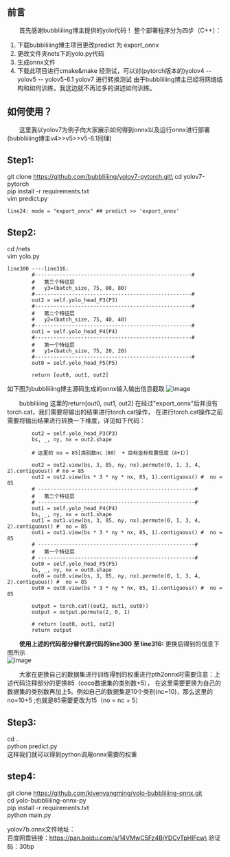 ## 前言
&emsp;&emsp;首先感谢bubbliiiing博主提供的yolo代码！
整个部署程序分为四步（C++）：
1. 下载bubbliiiing博主项目更改predict 为 export_onnx
2. 更改文件夹nets下的yolo.py代码
3. 生成onnx文件
4. 下载此项目进行cmake&make
经测试，可以对(pytorch版本的)yolov4 -- yolov5 -- yolov5-6.1 yolov7 进行转换测试
由于bubbliiiing博主已经将网络结构和如何训练，我这边就不再过多的讲述如何训练。

## 如何使用？
&emsp;&emsp;这里我以yolov7为例子向大家展示如何得到onnx以及运行onnx进行部署(bubbliiiing博主v4>>v5>>v5-6.1同理)

## Step1:
git clone https://github.com/bubbliiiing/yolov7-pytorch.git\
cd yolov7-pytorch\
pip install -r requirements.txt\
vim predict.py
```
line24: mode = "export_onnx" ## predict >> 'export_onnx'
```
## Step2:
cd /nets\
vim yolo.py
```
line300 ----line316:
        #---------------------------------------------------#
        #   第三个特征层
        #   y3=(batch_size, 75, 80, 80)
        #---------------------------------------------------#
        out2 = self.yolo_head_P3(P3)
        #---------------------------------------------------#
        #   第二个特征层
        #   y2=(batch_size, 75, 40, 40)
        #---------------------------------------------------#
        out1 = self.yolo_head_P4(P4)
        #---------------------------------------------------#
        #   第一个特征层
        #   y1=(batch_size, 75, 20, 20)
        #---------------------------------------------------#
        out0 = self.yolo_head_P5(P5)

        return [out0, out1, out2]
```
如下图为bubbliiiing博主源码生成的onnx输入输出信息截取
![image](https://user-images.githubusercontent.com/59249258/202358126-70aaa611-b57d-44b9-950c-1fc5f019fda8.png)

&emsp;&emsp;bubbliiiing 这里的return[out0, out1, out2] 在经过"export_onnx"后并没有torch.cat，我们需要将输出的结果进行torch.cat操作，
在进行torch.cat操作之前需要将输出结果进行转换一下维度，详见如下代码：
```
        out2 = self.yolo_head_P3(P3)
        bs, _, ny, nx = out2.shape  
        
        # 这里的 no = 85[类别数nc（80） + 目标坐标和置信度（4+1）]
        
        out2 = out2.view(bs, 3, 85, ny, nx).permute(0, 1, 3, 4, 2).contiguous() # no = 85
        out2 = out2.view(bs * 3 * ny * nx, 85, 1).contiguous() #  no = 85
        # ---------------------------------------------------#
        #   第二个特征层
        # ---------------------------------------------------#
        out1 = self.yolo_head_P4(P4)
        bs, _, ny, nx = out1.shape
        out1 = out1.view(bs, 3, 85, ny, nx).permute(0, 1, 3, 4, 2).contiguous() #  no = 85
        out1 = out1.view(bs * 3 * ny * nx, 85, 1).contiguous() #  no = 85
        # ---------------------------------------------------#
        #   第一个特征层
        # ---------------------------------------------------#
        out0 = self.yolo_head_P5(P5)
        bs, _, ny, nx = out0.shape
        out0 = out0.view(bs, 3, 85, ny, nx).permute(0, 1, 3, 4, 2).contiguous() #  no = 85
        out0 = out0.view(bs * 3 * ny * nx, 85, 1).contiguous() #  no = 85

        output = torch.cat((out2, out1, out0))
        output = output.permute(2, 0, 1)

        # return [out0, out1, out2]
        return output
```
&emsp;&emsp;**使用上述的代码部分替代源代码的line300 至 line316:** 更换后得到的信息下图所示\
![image](https://user-images.githubusercontent.com/59249258/202358185-f54109b8-fcd2-4978-bac4-53a2470dc1c8.png)


&emsp;&emsp;大家在更换自己的数据集进行训练得到的权重进行pth2onnx时需要注意：上述代码注释部分的更换85（coco数据集的类别数+5），
在这里需要更换为自己的数据集的类别数再加上5。例如自己的数据集是10个类别(nc=10)，那么这里的no=10+5 ;也就是85需要更改为15（no = nc + 5）

## Step3:
cd ..\
python predict.py \
这样我们就可以得到python调用onnx需要的权重

## step4: 
git clone https://github.com/kivenyangming/yolo-bubbliiiing-onnx.git \
cd yolo-bubbliiiing-onnx-py\
pip install -r requirements.txt\
python main.py

yolov7b.onnx文件地址：\
百度网盘链接：https://pan.baidu.com/s/14VMwC5Fz4BjYDCvTpHlFcw\
验证码：30bp
